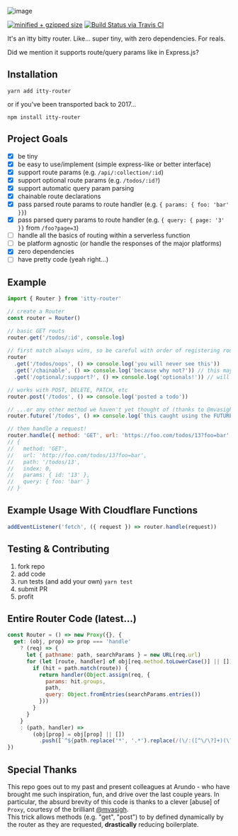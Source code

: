 ![image](https://user-images.githubusercontent.com/865416/79531114-fa0d8200-8036-11ea-824d-70d84164b00a.png)

[![minified + gzipped size](https://badgen.net/bundlephobia/minzip/itty-router)](https://bundlephobia.com/result?p=itty-router)
[![Build Status via Travis CI](https://travis-ci.org/kwhitley/itty-router.svg?branch=v0.x)](https://travis-ci.org/kwhitley/itty-router)  

It's an itty bitty router. Like... super tiny, with zero dependencies. For reals.

Did we mention it supports route/query params like in Express.js?

## Installation

```
yarn add itty-router
```

or if you've been transported back to 2017...
```
npm install itty-router
```

## Project Goals
- [x] be tiny
- [x] be easy to use/implement (simple express-like or better interface)
- [x] support route params (e.g. `/api/:collection/:id`)
- [x] support optional route params (e.g. `/todos/:id?`)
- [x] support automatic query param parsing
- [x] chainable route declarations
- [x] pass parsed route params to route handler (e.g. `{ params: { foo: 'bar' }}`)
- [x] pass parsed query params to route handler (e.g. `{ query: { page: '3' }}` from `/foo?page=3`)
- [ ] handle all the basics of routing within a serverless function
- [ ] be platform agnostic (or handle the responses of the major platforms)
- [x] zero dependencies
- [ ] have pretty code (yeah right...)

## Example
```js
import { Router } from 'itty-router'

// create a Router
const router = Router()

// basic GET routs
router.get('/todos/:id', console.log)
  
// first match always wins, so be careful with order of registering routes
router
  .get('/todos/oops', () => console.log('you will never see this'))
  .get('/chainable', () => console.log('because why not?')) // this may be dropped to save characters...
  .get('/optional/:support?', () => console.log('optionals!')) // will match /optional and /optional/14 both

// works with POST, DELETE, PATCH, etc
router.post('/todos', () => console.log('posted a todo'))

// ...or any other method we haven't yet thought of (thanks to @mvasigh implementation of Proxy <3)
router.future('/todos', () => console.log(`this caught using the FUTURE method!`))

// then handle a request!
router.handle({ method: 'GET', url: 'https://foo.com/todos/13?foo=bar' })
// {
//   method: 'GET',
//   url: 'http://foo.com/todos/13?foo=bar',
//   path: '/todos/13',
//   index: 0,
//   params: { id: '13' },
//   query: { foo: 'bar' }
// }
```

## Example Usage With Cloudflare Functions
```js
addEventListener('fetch', ({ request }) => router.handle(request))
```

## Testing & Contributing
1. fork repo
2. add code
3. run tests (and add your own) `yarn test`
4. submit PR
5. profit

## Entire Router Code (latest...)
```js
const Router = () => new Proxy({}, {
  get: (obj, prop) => prop === 'handle'
    ? (req) => {
      let { pathname: path, searchParams } = new URL(req.url)
      for (let [route, handler] of obj[req.method.toLowerCase()] || []) {
        if (hit = path.match(route)) {
          return handler(Object.assign(req, {
            params: hit.groups,
            path,
            query: Object.fromEntries(searchParams.entries()) 
          }))
        }
      }
    } 
    : (path, handler) => 
        (obj[prop] = obj[prop] || [])
          .push([`^${path.replace('*', '.*').replace(/(\/:([^\/\?]+)(\?)?)/gi, '/$3(?<$2>[^\/]+)$3')}$`, handler]) && obj
})
```

## Special Thanks
This repo goes out to my past and present colleagues at Arundo - who have brought me such inspiration, fun, 
and drive over the last couple years.  In particular, the absurd brevity of this code is thanks to a 
clever [abuse] of `Proxy`, courtesy of the brilliant [@mvasigh](https://github.com/mvasigh).  
This trick allows methods (e.g. "get", "post") to by defined dynamically by the router as they are requested, 
**drastically** reducing boilerplate.
